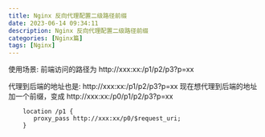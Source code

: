 ```yaml
---
title: Nginx 反向代理配置二级路径前缀
date: 2023-06-14 09:34:11
description: Nginx 反向代理配置二级路径前缀
categories: [Nginx篇]
tags: [Nginx]
---
```


<!-- more -->
使用场景: 前端访问的路径为 http://xxx:xx:/p1/p2/p3?p=xx

代理到后端的地址也是: http://xxx:xx:/p1/p2/p3?p=xx
现在想代理到后端的地址加一个前缀，变成 http://xxx:xx:/p0/p1/p2/p3?p=xx


```shell
    location /p1 {
       proxy_pass http://xxx:xx/p0/$request_uri;
    }
```
